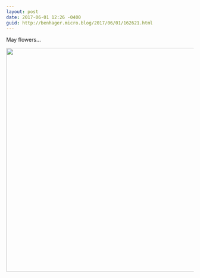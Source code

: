 ```yaml
---
layout: post
date: 2017-06-01 12:26 -0400
guid: http://benhager.micro.blog/2017/06/01/162621.html
---
```

May flowers...

<img src="http://benhager.micro.blog/uploads/2017/d22f007119.jpg" width="600" height="600" style="height: auto" />
